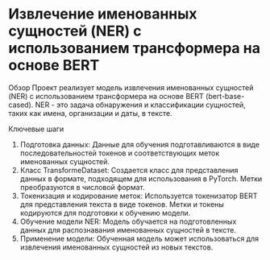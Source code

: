 # Извлечение именованных сущностей (NER) с использованием трансформера на основе BERT
Обзор
Проект реализует модель извлечения именованных сущностей (NER) с использованием трансформера на основе BERT (bert-base-cased). NER - это задача обнаружения и классификации сущностей, таких как имена, организации и даты, в тексте.

Ключевые шаги
1. Подготовка данных: Данные для обучения подготавливаются в виде последовательностей токенов и соответствующих меток именованных сущностей.
2. Класс TransformeDataset: Создается класс для представления данных в формате, подходящем для использования в PyTorch. Метки преобразуются в числовой формат.
3. Токенизация и кодирование меток: Используется токенизатор BERT для представления текста в виде токенов. Метки и токены кодируются для подготовки к обучению модели.
4. Обучение модели NER: Модель обучается на подготовленных данных для распознавания именованных сущностей в тексте.
5. Применение модели: Обученная модель может использоваться для извлечения именованных сущностей из новых текстов.
